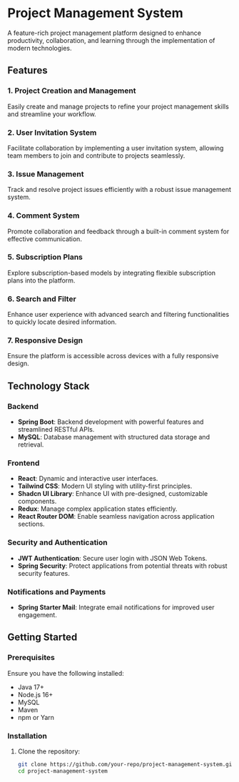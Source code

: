 # Project Management System  

A feature-rich project management platform designed to enhance productivity, collaboration, and learning through the implementation of modern technologies.  

## Features  

### 1. Project Creation and Management  
Easily create and manage projects to refine your project management skills and streamline your workflow.  

### 2. User Invitation System  
Facilitate collaboration by implementing a user invitation system, allowing team members to join and contribute to projects seamlessly.  

### 3. Issue Management  
Track and resolve project issues efficiently with a robust issue management system.  

### 4. Comment System  
Promote collaboration and feedback through a built-in comment system for effective communication.  

### 5. Subscription Plans  
Explore subscription-based models by integrating flexible subscription plans into the platform.  

### 6. Search and Filter  
Enhance user experience with advanced search and filtering functionalities to quickly locate desired information.  

### 7. Responsive Design  
Ensure the platform is accessible across devices with a fully responsive design.  

## Technology Stack  

### Backend  
- **Spring Boot**: Backend development with powerful features and streamlined RESTful APIs.  
- **MySQL**: Database management with structured data storage and retrieval.  

### Frontend  
- **React**: Dynamic and interactive user interfaces.  
- **Tailwind CSS**: Modern UI styling with utility-first principles.  
- **Shadcn UI Library**: Enhance UI with pre-designed, customizable components.  
- **Redux**: Manage complex application states efficiently.  
- **React Router DOM**: Enable seamless navigation across application sections.  

### Security and Authentication  
- **JWT Authentication**: Secure user login with JSON Web Tokens.  
- **Spring Security**: Protect applications from potential threats with robust security features.  

### Notifications and Payments  
- **Spring Starter Mail**: Integrate email notifications for improved user engagement.   

## Getting Started  

### Prerequisites  
Ensure you have the following installed:  
- Java 17+  
- Node.js 16+  
- MySQL  
- Maven  
- npm or Yarn  

### Installation  

1. Clone the repository:  
   ```bash
   git clone https://github.com/your-repo/project-management-system.git
   cd project-management-system
